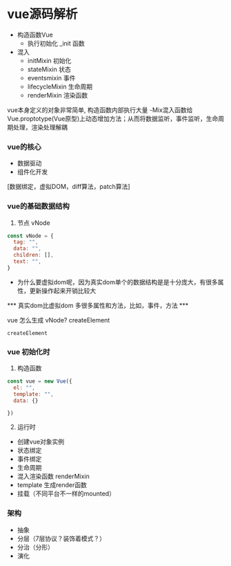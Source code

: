 # vue源码解析


- 构造函数Vue
    - 执行初始化 _init 函数
- 混入
    - initMixin 初始化
    - stateMixin 状态
    - eventsmixin 事件
    - lifecycleMixin 生命周期
    - renderMixin 渲染函数



vue本身定义的对象非常简单, 构造函数内部执行大量 -Mix混入函数给Vue.proptotype(Vue原型)上动态增加方法；从而将数据监听，事件监听，生命周期处理，渲染处理解耦


### vue的核心

- 数据驱动
- 组件化开发


[数据绑定，虚拟DOM，diff算法，patch算法]

### vue的基础数据结构

1. 节点 vNode

```javascript
const vNode = {
  tag: "",
  data: "",
  children: [],
  text: "",
}
```

- 为什么要虚拟dom呢，因为真实dom单个的数据结构是是十分庞大，有很多属性，更新操作起来开销比较大

*** 真实dom比虚拟dom 多很多属性和方法，比如，事件，方法 ***

vue 怎么生成 vNode? createElement

```
createElement
```




### vue 初始化时

1. 构造函数

```javascript
const vue = new Vue({
  el: "",
  template: "",
  data: {}

})
```

2. 运行时

- 创建vue对象实例
- 状态绑定
- 事件绑定
- 生命周期
- 混入渲染函数 renderMixin
- template 生成render函数
- 挂载（不同平台不一样的mounted）



### 架构

- 抽象
- 分层（7层协议？装饰着模式？）
- 分治（分形）
- 演化


